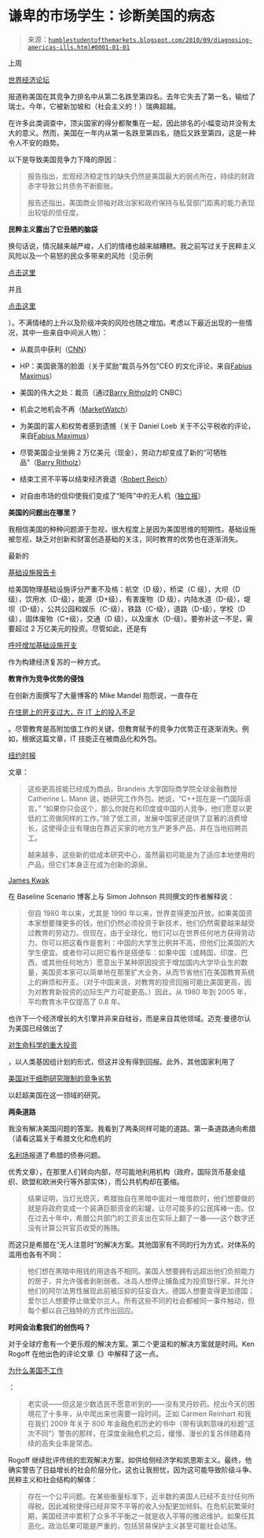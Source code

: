 <!--yml

类别：未分类

日期：2024-05-18 04:39:07

-->

# 谦卑的市场学生：诊断美国的病态

> 来源：[`humblestudentofthemarkets.blogspot.com/2010/09/diagnosing-americas-ills.html#0001-01-01`](https://humblestudentofthemarkets.blogspot.com/2010/09/diagnosing-americas-ills.html#0001-01-01)

上周

[世界经济论坛](http://www.reuters.com/article/idUSTRE6880HU20100909)

报道称美国在其竞争力排名中从第二名跌至第四名。去年它失去了第一名，输给了瑞士。今年，它被新加坡和（社会主义的！）瑞典超越。

在许多此类调查中，顶尖国家的得分都聚集在一起，因此排名的小幅变动并没有太大的意义。然而，美国在一年内从第一名跌至第四名，随后又跌至第四，这是一种令人不安的趋势。

以下是导致美国竞争力下降的原因：

> 报告指出，宏观经济稳定性的缺失仍然是美国最大的弱点所在，持续的财政赤字导致公共债务不断膨胀。
> 
> 报告还指出，美国商业领袖对政治家和政府保持与私营部门距离的能力表现出较低的信任度。

**民粹主义露出了它丑陋的脑袋**

换句话说，情况越来越严峻，人们的情绪也越来越糟糕。我之前写过关于民粹主义风险以及一个易怒的民众多带来的风险（见示例

[点击这里](http://humblestudentofthemarkets.blogspot.com/2010/02/bare-cupboards-cranky-people.html)

并且

[点击这里](http://humblestudentofthemarkets.blogspot.com/2009/10/political-stability-and-middle-class.html)

）。不满情绪的上升以及阶级冲突的风险也随之增加。考虑以下最近出现的一些情况，其中一些来自中间派人物）：

+   从裁员中获利（[CNN](http://articles.cnn.com/2010-09-01/us/layoff.ceo.pay_1_layoff-chief-executive-officers-executives-from-other-companies?_s=PM:US)）

+   HP：美国衰落的脸面（关于奖励“裁员与外包”CEO 的文化评论，来自[Fabius Maximus](http://fabiusmaximus.wordpress.com/2010/08/25/20654/)）

+   美国的伟大之处：裁员（通过[Barry Ritholz](http://www.ritholtz.com/blog/2010/09/what-makes-america-great-layoffs/)的 CNBC）

+   机会之地机会不再（[MarketWatch](http://www.marketwatch.com/story/land-of-opportunity-turning-barren-2010-09-03)）

+   为美国的富人和权势者感到遗憾（关于 Daniel Loeb 关于不公平税收的评论，来自[Fabius Maximus](http://fabiusmaximus.wordpress.com/2010/09/08/21254/)）

+   尽管美国企业坐拥 2 万亿美元（现金），劳动力却变成了新的“可牺牲品”（[Barry Ritholz](http://www.ritholtz.com/blog/2010/08/the-expendables/)）

+   结束工资不平等以结束经济衰退（[Robert Reich](http://www.nytimes.com/2010/09/03/opinion/03reich.html)）

+   对自由市场的信仰使我们变成了“矩阵”中的无人机（[独立报](http://www.independent.co.uk/news/business/news/free-market-has-turned-us-into-matrix-drones-2064799.html)）

**美国的问题出在哪里？**

我相信美国的种种问题源于忽视，很大程度上是因为美国思维的短期性。基础设施被忽视，缺乏对创新和财富创造基础的关注，同时教育的优势也在逐渐消失。

最新的

[基础设施报告卡](http://www.infrastructurereportcard.org/)

给美国物理基础设施评分严重不及格：航空（D 级），桥梁（C 级），大坝（D 级），饮用水（D-级），能源（D+级），有害废物（D 级），内陆水道（D-级），堤坝（D-级），公共公园和娱乐（C-级），铁路（C-级），道路（D-级），学校（D 级），固体废物（C+级），交通（D 级），以及废水（D-级）。要弥补这一不足，需要超过 2 万亿美元的投资。尽管如此，还是有

[呼吁增加基础设施开支](http://www.nytimes.com/2010/09/12/business/economy/12view.html?_r=1)

作为构建经济复苏的一种方式。

**教育作为竞争优势的侵蚀**

在创新方面撰写了大量博客的 Mike Mandel 抱怨说，一直存在

[在住房上的开支过大，在 IT 上的投入不足](http://innovationandgrowth.wordpress.com/2010/08/29/why-we-struggle-too-much-housing-too-little-information-technology/)

。尽管教育是高附加值工作的关键，但教育赋予的竞争力优势正在逐渐消失。例如，根据这篇文章，IT 技能正在被商品化和外包。

[纽约时报](http://www.nytimes.com/2010/09/07/business/economy/07jobs.html)

文章：

> 这些更高技能已经成为商品，Brandeis 大学国际商学院全球金融教授 Catherine L. Mann 说，她研究工作外包。她说，“C++现在是一门国际语言。” “如果你只会这个，那么你就在和印度或中国的人竞争，他们愿意以更低的工资做同样的工作。”除了低工资，发展中国家还提供了显著的消费增长，这使得企业有理由在靠近买家的地方生产更多产品，并在当地招聘员工。 [](//www.blogger.com/goog_158922131)
> 
> 越来越多，这些新的低成本研究中心，虽然最初可能是为了适应本地使用的产品，但它们本身正在成为创新的源泉。

[James Kwak](http://baselinescenario.com/2010/09/06/why-the-education-gap/)

在 Baseline Scenario 博客上与 Simon Johnson 共同撰文的作者解释说：

> 但自 1980 年以来，尤其是 1990 年以来，世界变得更加开放。如果美国资本家想要赚更多的钱，他们仍然必须投资于新技术，他们仍然需要越来越受过教育的劳动力。但现在，由于全球化，他们可以在世界任何地方获得劳动力。你可以把这看作是套利：中国的大学生比例并不高，但他们比美国的大学生便宜。或者你可以把它看作是搭便车：如果中国（或韩国、印度、巴西，或其他任何地方）愿意出于某种原因投资于增加国内大学毕业生的数量，美国资本家可以简单地在那里扩大业务，从而节省他们在美国教育系统上的麻烦和开支。（对于中国来说，对教育的投资回报可能比美国更高，因为对教育新投资的边际生产力可能更高。）因此，从 1980 年到 2005 年，平均教育水平仅提高了 0.8 年。

也许下一个经济增长的大引擎并非来自硅谷，而是来自其他领域。迈克·曼德尔认为美国已经做出了

[对生命科学的重大投资](http://innovationandgrowth.wordpress.com/2010/06/13/the-debt-crisis-and-the-human-genome/)

，以人类基因组计划的形式，但这并没有得到回报。此外，其他国家利用了

[美国对干细胞研究限制的竞争劣势](http://innovationandgrowth.wordpress.com/2010/08/26/stem-cell-research-ruling-and-growth/)

以赶超美国在这一领域的研究。

**两条道路**

我没有解决美国问题的答案。我看到了两条同样可能的道路。第一条道路通向希腊（请看这篇关于希腊文化和危机的

[名利场](http://www.vanityfair.com/business/features/2010/10/greeks-bearing-bonds-201010?printable=true)报道了希腊的债券问题。

优秀文章），在那里人们转向内部，尽可能地利用机构（政府，国际货币基金组织、欧盟和欧洲央行等外部实体），而公共机构却在萎缩。

> 结果证明，当灯光熄灭，希腊独自在黑暗中面对一堆借款时，他们想要做的就是将政府变成一个装满巨额资金的彩罐，让尽可能多的公民挥棒一击。仅在过去十年中，希腊公共部门的工资支出在实际上翻了一番——这个数字还没有计算公共官员收受的贿赂。

而这只是希腊在“无人注意时”的解决方案。其他国家有不同的行为方式，对体系的滥用也各有不同：

> 他们想在黑暗中用钱的用途各不相同。美国人想要拥有远超出他们负担能力的房子，并允许强者剥削弱者。冰岛人想停止捕鱼成为投资银行家，并允许他们的阿尔法男性展现此前被压抑的狂妄自大。德国人想要变得更加德国；爱尔兰人想要停止做爱尔兰人。所有这些不同的社会都被同一事件触动，但每个都以自己独特的方式作出回应。

**时间会治愈我们的创伤吗？**

对于全球疗愈有一个更乐观的解决方案。第二个更温和的解决方案就是时间。Ken Rogoff 在他出色的评论文章《》中解释了这一点。

[为什么美国不工作](http://www.project-syndicate.org/commentary/rogoff72/English)

：

> 老实说——但这是少数选民不愿意听到的——没有灵丹妙药。挖出今天的困境花了十多年，从中爬出来也需要一段时间。正如 Carmen Reinhart 和我在我们 2009 年关于 800 年金融危机历史的书中（带有讽刺意味的标题“这次不同”）警告的那样，在深度金融危机之后，缓慢、漫长的复苏伴随着持续的高失业率是常态。

Rogoff 继续批评传统的宏观解决方案，如供给侧经济学和凯恩斯主义。最终，他确实警告了日益增长的社会阶层分化，这也让我担忧，因为这可能导致阶级斗争、民粹主义和社会结构的解体：

> 存在一个公平问题。在某些衡量标准下，近半数的美国人已经不支付任何所得税，因此减税使得已经非常不平等的收入分配更加倾斜。在危机前繁荣时期，美国经济中累积了众多不平衡之一就是收入平等的推迟维护。如果任其恶化，政治后果可能是严重的，包括贸易保护主义甚至可能社会动荡。
